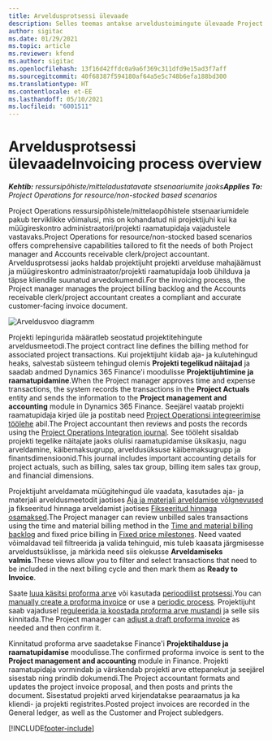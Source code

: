 ```yaml
---
title: Arveldusprotsessi ülevaade
description: Selles teemas antakse arveldustoimingute ülevaade Project Operationsis ressursipõhiste/mittelaopõhiste stsenaariumide korral.
author: sigitac
ms.date: 01/29/2021
ms.topic: article
ms.reviewer: kfend
ms.author: sigitac
ms.openlocfilehash: 13f16d42ffdc0a9a6f369c311dfd9e15ad3f7aff
ms.sourcegitcommit: 40f68387f594180af64a5e5c748b6efa188bd300
ms.translationtype: HT
ms.contentlocale: et-EE
ms.lasthandoff: 05/10/2021
ms.locfileid: "6001511"
---
```

# <a name="invoicing-process-overview"></a><span data-ttu-id="b714d-103">Arveldusprotsessi ülevaade</span><span class="sxs-lookup"><span data-stu-id="b714d-103">Invoicing process overview</span></span>

<span data-ttu-id="b714d-104">_**Kehtib:** ressursipõhiste/mitteladustatavate stsenaariumite jaoks_</span><span class="sxs-lookup"><span data-stu-id="b714d-104">_**Applies To:** Project Operations for resource/non-stocked based scenarios_</span></span>

<span data-ttu-id="b714d-105">Project Operations ressursipõhistele/mittelaopõhistele stsenaariumidele pakub terviklikke võimalusi, mis on kohandatud nii projektijuhi kui ka müügireskontro administraatori/projekti raamatupidaja vajadustele vastavaks.</span><span class="sxs-lookup"><span data-stu-id="b714d-105">Project Operations for resource/non-stocked based scenarios offers comprehensive capabilities tailored to fit the needs of both Project manager and Accounts receivable clerk/project accountant.</span></span> <span data-ttu-id="b714d-106">Arveldusprotsessi jaoks haldab projektijuht projekti arvelduse mahajäämust ja müügireskontro administraator/projekti raamatupidaja loob ühilduva ja täpse kliendile suunatud arvedokumendi.</span><span class="sxs-lookup"><span data-stu-id="b714d-106">For the invoicing process, the Project manager manages the project billing backlog and the Accounts receivable clerk/project accountant creates a compliant and accurate customer-facing invoice document.</span></span>

![Arveldusvoo diagramm](./media/invoicing-flow.png)

<span data-ttu-id="b714d-108">Projekti lepingurida määratleb seostatud projektitehingute arveldusmeetodi.</span><span class="sxs-lookup"><span data-stu-id="b714d-108">The project contract line defines the billing method for associated project transactions.</span></span> <span data-ttu-id="b714d-109">Kui projektijuht kiidab aja- ja kulutehingud heaks, salvestab süsteem tehingud olemis **Projekti tegelikud näitajad** ja saadab andmed Dynamics 365 Finance'i moodulisse **Projektijuhtimine ja raamatupidamine**.</span><span class="sxs-lookup"><span data-stu-id="b714d-109">When the Project manager approves time and expense transactions, the system records the transactions in the **Project Actuals** entity and sends the information to the **Project management and accounting** module in Dynamics 365 Finance.</span></span> <span data-ttu-id="b714d-110">Seejärel vaatab projekti raamatupidaja kirjed üle ja postitab need [Project Operationsi integreerimise töölehe](../project-accounting/project-operations-integration-journal.md) abil.</span><span class="sxs-lookup"><span data-stu-id="b714d-110">The Project accountant then reviews and posts the records using the [Project Operations Integration journal](../project-accounting/project-operations-integration-journal.md).</span></span> <span data-ttu-id="b714d-111">See tööleht sisaldab projekti tegelike näitajate jaoks olulisi raamatupidamise üksikasju, nagu arveldamine, käibemaksugrupp, arveldusüksuse käibemaksugrupp ja finantsdimensioonid.</span><span class="sxs-lookup"><span data-stu-id="b714d-111">This journal includes important accounting details for project actuals, such as billing, sales tax group, billing item sales tax group, and financial dimensions.</span></span>

<span data-ttu-id="b714d-112">Projektijuht arveldamata müügitehingud üle vaadata, kasutades aja- ja materjali arveldusmeetodit jaotises [Aja ja materjali arveldamise võlgnevused](../proforma-invoicing/manage-billing-backlog.md#time-and-material-billing-backlog) ja fikseeritud hinnaga arveldamist jaotises [Fikseeritud hinnaga osamaksed](../proforma-invoicing/manage-billing-backlog.md#fixed-price-milestones).</span><span class="sxs-lookup"><span data-stu-id="b714d-112">The Project manager can review unbilled sales transactions using the time and material billing method in the [Time and material billing backlog](../proforma-invoicing/manage-billing-backlog.md#time-and-material-billing-backlog) and fixed price billing in [Fixed price milestones](../proforma-invoicing/manage-billing-backlog.md#fixed-price-milestones).</span></span> <span data-ttu-id="b714d-113">Need vaated võimaldavad teil filtreerida ja valida tehinguid, mis tuleb kaasata järgmisesse arveldustsüklisse, ja märkida need siis olekusse **Arveldamiseks valmis**.</span><span class="sxs-lookup"><span data-stu-id="b714d-113">These views allow you to filter and select transactions that need to be included in the next billing cycle and then mark them as **Ready to Invoice**.</span></span>

<span data-ttu-id="b714d-114">Saate [luua käsitsi proforma arve](../proforma-invoicing/create-manual-proforma-invoice.md) või kasutada [perioodilist protsessi](../proforma-invoicing/configure-automated-invoice-creation.md).</span><span class="sxs-lookup"><span data-stu-id="b714d-114">You can [manually create a proforma invoice](../proforma-invoicing/create-manual-proforma-invoice.md) or use a [periodic process](../proforma-invoicing/configure-automated-invoice-creation.md).</span></span> <span data-ttu-id="b714d-115">Projektijuht saab vajadusel [reguleerida ja koostada proforma arve mustandi](../proforma-invoicing/manage-proforma-invoice.md) ja selle siis kinnitada.</span><span class="sxs-lookup"><span data-stu-id="b714d-115">The Project manager can [adjust a draft proforma invoice](../proforma-invoicing/manage-proforma-invoice.md) as needed and then confirm it.</span></span>

<span data-ttu-id="b714d-116">Kinnitatud proforma arve saadetakse Finance'i **Projektihalduse ja raamatupidamise** moodulisse.</span><span class="sxs-lookup"><span data-stu-id="b714d-116">The confirmed proforma invoice is sent to the **Project management and accounting** module in Finance.</span></span> <span data-ttu-id="b714d-117">Projekti raamatupidaja vormindab ja värskendab projekti arve ettepanekut ja seejärel sisestab ning prindib dokumendi.</span><span class="sxs-lookup"><span data-stu-id="b714d-117">The Project accountant formats and updates the project invoice proposal, and then posts and prints the document.</span></span> <span data-ttu-id="b714d-118">Sisestatud projekti arved kirjendatakse pearaamatus ja ka kliendi- ja projekti registrites.</span><span class="sxs-lookup"><span data-stu-id="b714d-118">Posted project invoices are recorded in the General ledger, as well as the Customer and Project subledgers.</span></span>


[!INCLUDE[footer-include](../includes/footer-banner.md)]